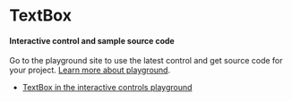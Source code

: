﻿# TextBox

<!-- TODO get an IMAGE to embed here -->

<!-- TODO get an SAMPLE CODE to embed here -->

<a name="interactive-control-and-sample-source-code"></a>
#### Interactive control and sample source code
Go to the playground site to use the latest control and get source code for your project.  [Learn more about playground](./top-extensions-controls-playground.md).

*  <a href="https://ms.portal.azure.com/?Microsoft_Azure_Playground=true#blade/Microsoft_Azure_Playground/ControlsIndexBlade/TextBox_create_Playground" target="_blank">TextBox in the interactive controls playground</a>
